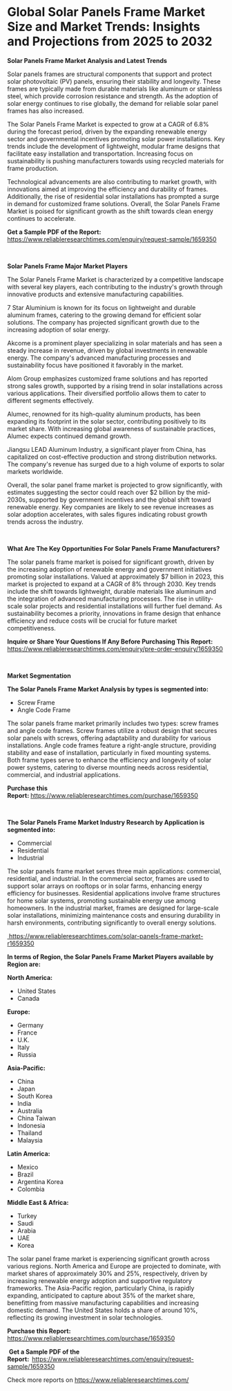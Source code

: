 <p><h1>Global Solar Panels Frame Market Size and Market Trends: Insights and Projections from 2025 to 2032</h1></p><p><strong>Solar Panels Frame Market Analysis and Latest Trends</strong></p>
<p><p>Solar panels frames are structural components that support and protect solar photovoltaic (PV) panels, ensuring their stability and longevity. These frames are typically made from durable materials like aluminum or stainless steel, which provide corrosion resistance and strength. As the adoption of solar energy continues to rise globally, the demand for reliable solar panel frames has also increased.</p><p>The Solar Panels Frame Market is expected to grow at a CAGR of 6.8% during the forecast period, driven by the expanding renewable energy sector and governmental incentives promoting solar power installations. Key trends include the development of lightweight, modular frame designs that facilitate easy installation and transportation. Increasing focus on sustainability is pushing manufacturers towards using recycled materials for frame production.</p><p>Technological advancements are also contributing to market growth, with innovations aimed at improving the efficiency and durability of frames. Additionally, the rise of residential solar installations has prompted a surge in demand for customized frame solutions. Overall, the Solar Panels Frame Market is poised for significant growth as the shift towards clean energy continues to accelerate.</p></p>
<p><strong>Get a Sample PDF of the Report:&nbsp;</strong> <a href="https://www.reliableresearchtimes.com/enquiry/request-sample/1659350?utm_campaign=2123&utm_medium=2&utm_source=Github&utm_content=ia&utm_term=17022025&utm_id=solar-panels-frame">https://www.reliableresearchtimes.com/enquiry/request-sample/1659350</a></p>
<p>&nbsp;</p>
<p><strong>Solar Panels Frame Major Market Players</strong></p>
<p><p>The Solar Panels Frame Market is characterized by a competitive landscape with several key players, each contributing to the industry's growth through innovative products and extensive manufacturing capabilities. </p><p>7 Star Aluminium is known for its focus on lightweight and durable aluminum frames, catering to the growing demand for efficient solar solutions. The company has projected significant growth due to the increasing adoption of solar energy.</p><p>Akcome is a prominent player specializing in solar materials and has seen a steady increase in revenue, driven by global investments in renewable energy. The company's advanced manufacturing processes and sustainability focus have positioned it favorably in the market.</p><p>Alom Group emphasizes customized frame solutions and has reported strong sales growth, supported by a rising trend in solar installations across various applications. Their diversified portfolio allows them to cater to different segments effectively.</p><p>Alumec, renowned for its high-quality aluminum products, has been expanding its footprint in the solar sector, contributing positively to its market share. With increasing global awareness of sustainable practices, Alumec expects continued demand growth.</p><p>Jiangsu LEAD Aluminum Industry, a significant player from China, has capitalized on cost-effective production and strong distribution networks. The company's revenue has surged due to a high volume of exports to solar markets worldwide.</p><p>Overall, the solar panel frame market is projected to grow significantly, with estimates suggesting the sector could reach over $2 billion by the mid-2030s, supported by government incentives and the global shift toward renewable energy. Key companies are likely to see revenue increases as solar adoption accelerates, with sales figures indicating robust growth trends across the industry.</p></p>
<p>&nbsp;</p>
<p><strong>What Are The Key Opportunities For Solar Panels Frame Manufacturers?</strong></p>
<p><p>The solar panels frame market is poised for significant growth, driven by the increasing adoption of renewable energy and government initiatives promoting solar installations. Valued at approximately $7 billion in 2023, this market is projected to expand at a CAGR of 8% through 2030. Key trends include the shift towards lightweight, durable materials like aluminum and the integration of advanced manufacturing processes. The rise in utility-scale solar projects and residential installations will further fuel demand. As sustainability becomes a priority, innovations in frame design that enhance efficiency and reduce costs will be crucial for future market competitiveness.</p></p>
<p><strong>Inquire or Share Your Questions If Any Before Purchasing This Report:</strong> <a href="https://www.reliableresearchtimes.com/enquiry/pre-order-enquiry/1659350?utm_campaign=2123&utm_medium=2&utm_source=Github&utm_content=ia&utm_term=17022025&utm_id=solar-panels-frame">https://www.reliableresearchtimes.com/enquiry/pre-order-enquiry/1659350</a></p>
<p>&nbsp;</p>
<p><strong>Market Segmentation</strong></p>
<p><strong>The Solar Panels Frame Market Analysis by types is segmented into:</strong></p>
<p><ul><li>Screw Frame</li><li>Angle Code Frame</li></ul></p>
<p><p>The solar panels frame market primarily includes two types: screw frames and angle code frames. Screw frames utilize a robust design that secures solar panels with screws, offering adaptability and durability for various installations. Angle code frames feature a right-angle structure, providing stability and ease of installation, particularly in fixed mounting systems. Both frame types serve to enhance the efficiency and longevity of solar power systems, catering to diverse mounting needs across residential, commercial, and industrial applications.</p></p>
<p><strong>Purchase this Report:&nbsp;</strong><a href="https://www.reliableresearchtimes.com/purchase/1659350?utm_campaign=2123&utm_medium=2&utm_source=Github&utm_content=ia&utm_term=17022025&utm_id=solar-panels-frame">https://www.reliableresearchtimes.com/purchase/1659350</a></p>
<p>&nbsp;</p>
<p><strong>The Solar Panels Frame Market Industry Research by Application is segmented into:</strong></p>
<p><ul><li>Commercial</li><li>Residential</li><li>Industrial</li></ul></p>
<p><p>The solar panels frame market serves three main applications: commercial, residential, and industrial. In the commercial sector, frames are used to support solar arrays on rooftops or in solar farms, enhancing energy efficiency for businesses. Residential applications involve frame structures for home solar systems, promoting sustainable energy use among homeowners. In the industrial market, frames are designed for large-scale solar installations, minimizing maintenance costs and ensuring durability in harsh environments, contributing significantly to overall energy solutions.</p></p>
<p><a href="https://www.reliableresearchtimes.com/solar-panels-frame-market-r1659350?utm_campaign=2123&utm_medium=2&utm_source=Github&utm_content=ia&utm_term=17022025&utm_id=solar-panels-frame">&nbsp;https://www.reliableresearchtimes.com/solar-panels-frame-market-r1659350</a></p>
<p><strong>In terms of Region, the Solar Panels Frame Market Players available by Region are:</strong></p>
<p>
    <p> <strong> North America: </strong>
        <ul>
            <li>United States</li>
            <li>Canada</li>
        </ul>
        </p> 
    <p> <strong> Europe: </strong>
        <ul>
            <li>Germany</li>
            <li>France</li>
            <li>U.K.</li>
            <li>Italy</li>
            <li>Russia</li>
        </ul>
        </p> 
    <p> <strong> Asia-Pacific: </strong>
        <ul>
            <li>China</li>
            <li>Japan</li>
            <li>South Korea</li>
            <li>India</li>
            <li>Australia</li>
            <li>China Taiwan</li>
            <li>Indonesia</li>
            <li>Thailand</li>
            <li>Malaysia</li>
        </ul>
        </p> 
    <p> <strong> Latin America: </strong>
        <ul>
            <li>Mexico</li>
            <li>Brazil</li>
            <li>Argentina Korea</li>
            <li>Colombia</li>
        </ul>
        </p> 
    <p> <strong> Middle East & Africa: </strong>
        <ul>
            <li>Turkey</li>
            <li>Saudi</li>
            <li>Arabia</li>
            <li>UAE</li>
            <li>Korea</li>
        </ul>
    </p>
    </p>
<p><p>The solar panel frame market is experiencing significant growth across various regions. North America and Europe are projected to dominate, with market shares of approximately 30% and 25%, respectively, driven by increasing renewable energy adoption and supportive regulatory frameworks. The Asia-Pacific region, particularly China, is rapidly expanding, anticipated to capture about 35% of the market share, benefitting from massive manufacturing capabilities and increasing domestic demand. The United States holds a share of around 10%, reflecting its growing investment in solar technologies.</p></p>
<p><strong>Purchase this Report: </strong><a href="https://www.reliableresearchtimes.com/purchase/1659350?utm_campaign=2123&utm_medium=2&utm_source=Github&utm_content=ia&utm_term=17022025&utm_id=solar-panels-frame">https://www.reliableresearchtimes.com/purchase/1659350</a></p>
<p>&nbsp;<strong>Get a Sample PDF of the Report:&nbsp;&nbsp;</strong><a href="https://www.reliableresearchtimes.com/enquiry/request-sample/1659350?utm_campaign=2123&utm_medium=2&utm_source=Github&utm_content=ia&utm_term=17022025&utm_id=solar-panels-frame">https://www.reliableresearchtimes.com/enquiry/request-sample/1659350</a></p>
<p><strong></strong></p>
<p>Check more reports on <a href="https://www.reliableresearchtimes.com/?utm_campaign=2123&utm_medium=2&utm_source=Github&utm_content=ia&utm_term=17022025&utm_id=solar-panels-frame">https://www.reliableresearchtimes.com/</a></p>